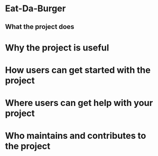 # Eat-Da-Burger


## What the project does
# Why the project is useful
# How users can get started with the project
# Where users can get help with your project
# Who maintains and contributes to the project

